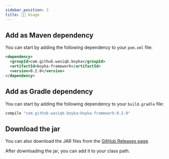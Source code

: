```yaml
---
sidebar_position: 3
title: 👨‍🦼 Usage
---
```


## Add as Maven dependency

You can start by adding the following dependency to your `pom.xml` file:

```xml title=pom.xml
<dependency>
  <groupId>com.github.wasiqb.boyka</groupId>
  <artifactId>boyka-framework</artifactId>
  <version>0.2.0</version>
</dependency>
```

## Add as Gradle dependency

You can start by adding the following dependency to your `build.gradle` file:

```groovy title=build.gradle
compile "com.github.wasiqb.boyka:boyka-framework:0.2.0"
```

## Download the jar

You can also download the JAR files from the [GitHub Releases page][release].

After downloading the jar, you can add it to your class path.

[release]: https://github.com/WasiqBhamla/boyka-framework/releases/latest
